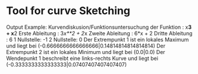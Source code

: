 # Tool for curve Sketching

Output Example:
    Kurvendiskusion/Funktionsuntersuchung der Funktion  : x**3 + x**2
    Erste Ableitung  : 3*x**2 + 2*x
    Zweite Ableitung : 6*x + 2
    Dritte Ableitung : 6
    1 Nullstelle: -1
    2 Nullstelle: 0
    Der Extrempunkt 1 ist ein lokales Maximum und liegt bei (-0.6666666666666666|0.14814814814814814)
    Der Extrempunkt 2 ist ein lokales Minimum und liegt bei (0.0|0.0)
    Der Wendepunkt 1 beschreibt eine links-rechts Kurve und liegt bei (-0.3333333333333333|0.07407407407407407)
